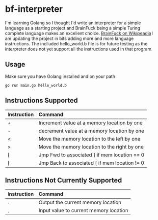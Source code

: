 # bf-interpreter
I'm learning Golang so I thought I'd write an interpreter for a simple language as a starting project and BrainFuck being a simple Turing complete language makes an excellent choice.
[BrainFuck on Wikipeadia](https://en.wikipedia.org/wiki/Brainfuck)
I am updating the project in bits adding more and more language instructions.  The inclluded hello_world.b file is for future testing as the interpreter does not yet support all the instructions used in that program.
## Usage
Make sure you have Golang installed and on your path
```
go run main.go hello_world.b
```

## Instructions Supported
| Instruction | Command                                             |
|:------------|:----------------------------------------------------|
|    +        | Increment value at a memory location by one         |
|    -        | decrement value at a memory location by one         |
|    <        | Move the memory location to the left by one         |
|    >        | Move the memory location to the right by one        |
|    [        | Jmp Fwd to associated ] if mem location == 0        |
|    ]        | Jmp Back to associated [ if mem location != 0       |

## Instructions Not Currently Supported
| Instruction | Command                                             |
|:------------|:----------------------------------------------------|
|    .        | Output the current memory location                  |
|    ,        | Input value to current memory location              |
